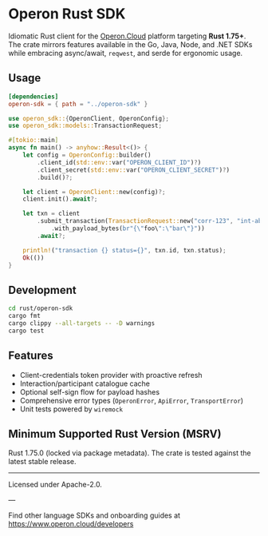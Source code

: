 # Operon Rust SDK

Idiomatic Rust client for the [Operon.Cloud](https://www.operon.cloud) platform targeting **Rust 1.75+**. The crate mirrors features available in the Go, Java, Node, and .NET SDKs while embracing async/await, `reqwest`, and serde for ergonomic usage.

## Usage

```toml
[dependencies]
operon-sdk = { path = "../operon-sdk" }
```

```rust
use operon_sdk::{OperonClient, OperonConfig};
use operon_sdk::models::TransactionRequest;

#[tokio::main]
async fn main() -> anyhow::Result<()> {
    let config = OperonConfig::builder()
        .client_id(std::env::var("OPERON_CLIENT_ID")?)
        .client_secret(std::env::var("OPERON_CLIENT_SECRET")?)
        .build()?;

    let client = OperonClient::new(config)?;
    client.init().await?;

    let txn = client
        .submit_transaction(TransactionRequest::new("corr-123", "int-abc")?
            .with_payload_bytes(br"{\"foo\":\"bar\"}"))
        .await?;

    println!("transaction {} status={}", txn.id, txn.status);
    Ok(())
}
```

## Development

```bash
cd rust/operon-sdk
cargo fmt
cargo clippy --all-targets -- -D warnings
cargo test
```

## Features

- Client-credentials token provider with proactive refresh
- Interaction/participant catalogue cache
- Optional self-sign flow for payload hashes
- Comprehensive error types (`OperonError`, `ApiError`, `TransportError`)
- Unit tests powered by `wiremock`

## Minimum Supported Rust Version (MSRV)

Rust 1.75.0 (locked via package metadata). The crate is tested against the latest stable release.

---

Licensed under Apache-2.0.

—

Find other language SDKs and onboarding guides at https://www.operon.cloud/developers
